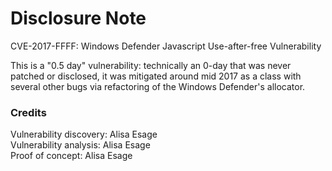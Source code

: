 # Disclosure Note

CVE-2017-FFFF: Windows Defender Javascript Use-after-free Vulnerability

This is a "0.5 day" vulnerability: technically an 0-day that was never patched or disclosed, it was mitigated around mid 2017 as a class with several other bugs via refactoring of the Windows Defender's allocator. 

### Credits

Vulnerability discovery: Alisa Esage  
Vulnerability analysis: Alisa Esage  
Proof of concept: Alisa Esage
